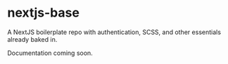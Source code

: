 # nextjs-base
A NextJS boilerplate repo with authentication, SCSS, and other essentials already baked in.

Documentation coming soon. 
